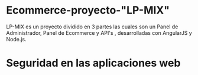 #                                              Ecommerce-proyecto-"LP-MIX"


  LP-MIX es un proyecto dividido en 3 partes las cuales son un Panel de Administrador, Panel de Ecommerce y API's , desarrolladas con AngularJS y Node.js.
  
#  Seguridad en las aplicaciones web
